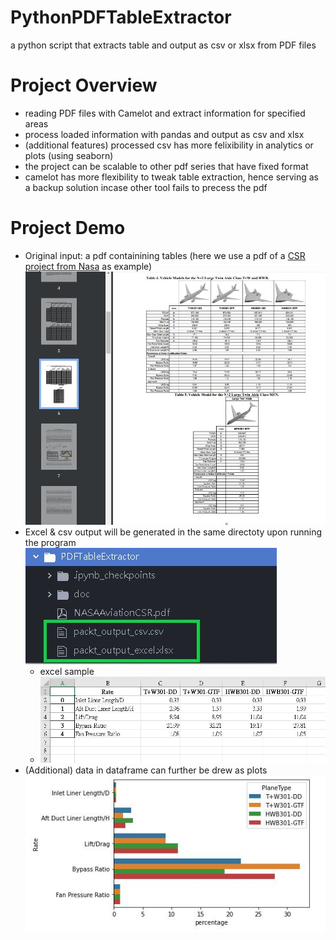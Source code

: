 # PythonPDFTableExtractor
a python script that extracts table and output as csv or xlsx from PDF files

# Project Overview
- reading PDF files with Camelot and extract information for specified areas
- process loaded information with pandas and output as csv and xlsx
- (additional features) processed csv has more felixibility in analytics or plots (using seaborn)
- the project can be scalable to other pdf series that have fixed format
- camelot has more flexibility to tweak table extraction, hence serving as a backup solution incase other tool fails to precess the pdf

# Project Demo
- Original input: a pdf containining tables (here we use a pdf of a [CSR project from Nasa](https://ntrs.nasa.gov/api/citations/20160007659/downloads/20160007659.pdf) as example)
![orginalPDF](doc/demo-originalPDF.JPG)
- Excel & csv output will be generated in the same directoty upon running the program
![directory](doc/demo-directory.JPG)
    - excel sample
    - ![directory](doc/demo-processedXlsx.JPG)
- (Additional) data in dataframe can further be drew as plots
![directory](doc/demo-plot.JPG)
